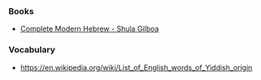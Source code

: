 ### Books

- [Complete Modern Hebrew - Shula Gilboa](https://library.teachyourself.com/id004325151)

### Vocabulary

- https://en.wikipedia.org/wiki/List_of_English_words_of_Yiddish_origin
